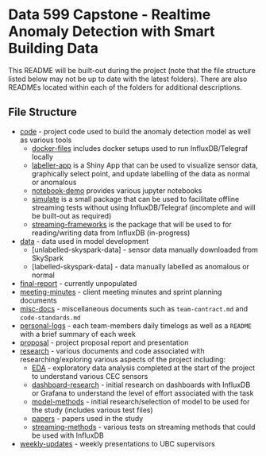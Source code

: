 # Data 599 Capstone - Realtime Anomaly Detection with Smart Building Data

This README will be built-out during the project (note that the file structure listed below may not be up to date with the latest folders). There are also READMEs located within each of the folders for additional descriptions.
## File Structure

- [code](code/) - project code used to build the anomaly detection model as well as various tools
    - [docker-files](code/docker-files/) includes docker setups used to run InfluxDB/Telegraf locally
    - [labeller-app](code/labeller-app/) is a Shiny App that can be used to visualize sensor data, graphically select point, and update labelling of the data as normal or anomalous
    - [notebook-demo](code/notebook-demo/) provides various jupyter notebooks
    - [simulate](code/simulate/) is a small package that can be used to facilitate offline streaming tests without using InfluxDB/Telegraf (incomplete and will be built-out as required)
    - [streaming-frameworks](code/streaming-frameworks/) is the package that will be used to for reading/writing data from InfluxDB (in-progress)
- [data](data/) - data used in model development
    - [unlabelled-skyspark-data] - sensor data manually downloaded from SkySpark
    - [labelled-skyspark-data] - data manually labelled as anomalous or normal
- [final-report](final-report) - currently unpopulated
- [meeting-minutes](meeting-minutes/) - client meeting minutes and sprint planning documents
- [misc-docs](misc-docs/) - miscellaneous documents such as `team-contract.md` and `code-standards.md`
- [personal-logs](personal-logs/) - each team-members daily timelogs as well as a `README` with a brief summary of each week
- [proposal](proposal/) - project proposal report and presentation
- [research](research/) - various documents and code associated with researching/exploring various aspects of the project including:
    - [EDA](research/EDA/) - exploratory data analysis completed at the start of the project to understand various CEC sensors
    - [dashboard-research](research/dashboard-research.md) - initial research on dashboards with InfluxDB or Grafana to understand the level of effort associated with the task
    - [model-methods](research/model-methods/) - initial research/selection of model to be used for the study (includes various test files)
    - [papers](research/papers/) - papers used in the study
    - [streaming-methods](research/streaming-methods/) - various tests on streaming methods that could be used with InfluxDB
- [weekly-updates](weekly-updates/) - weekly presentations to UBC supervisors

